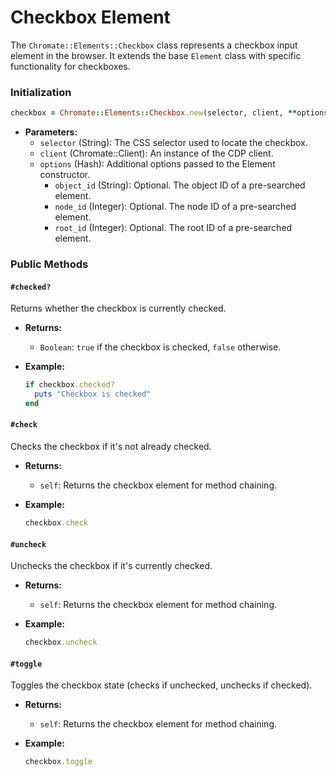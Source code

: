 # Checkbox Element

The `Chromate::Elements::Checkbox` class represents a checkbox input element in the browser. It extends the base `Element` class with specific functionality for checkboxes.

### Initialization

```ruby
checkbox = Chromate::Elements::Checkbox.new(selector, client, **options)
```

- **Parameters:**
  - `selector` (String): The CSS selector used to locate the checkbox.
  - `client` (Chromate::Client): An instance of the CDP client.
  - `options` (Hash): Additional options passed to the Element constructor.
    - `object_id` (String): Optional. The object ID of a pre-searched element.
    - `node_id` (Integer): Optional. The node ID of a pre-searched element.
    - `root_id` (Integer): Optional. The root ID of a pre-searched element.

### Public Methods

#### `#checked?`

Returns whether the checkbox is currently checked.

- **Returns:**
  - `Boolean`: `true` if the checkbox is checked, `false` otherwise.

- **Example:**
  ```ruby
  if checkbox.checked?
    puts "Checkbox is checked"
  end
  ```

#### `#check`

Checks the checkbox if it's not already checked.

- **Returns:**
  - `self`: Returns the checkbox element for method chaining.

- **Example:**
  ```ruby
  checkbox.check
  ```

#### `#uncheck`

Unchecks the checkbox if it's currently checked.

- **Returns:**
  - `self`: Returns the checkbox element for method chaining.

- **Example:**
  ```ruby
  checkbox.uncheck
  ```

#### `#toggle`

Toggles the checkbox state (checks if unchecked, unchecks if checked).

- **Returns:**
  - `self`: Returns the checkbox element for method chaining.

- **Example:**
  ```ruby
  checkbox.toggle
  ```
